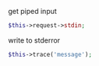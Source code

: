 
get piped input

```php
$this->request->stdin;
```

write to stderror

```php
$this->trace('message');
```
